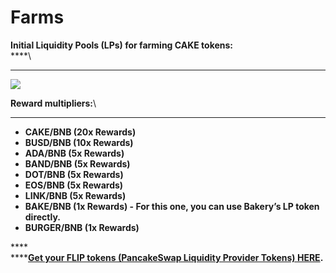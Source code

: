 # Farms

**Initial Liquidity Pools (LPs) for farming CAKE tokens:**\
****\
****

![](https://lh5.googleusercontent.com/9aRgjqmGwHZMlV7Ofvur-lx4mVQTtt3Z6Js7uj7xZpnpNvdDvl\_mBoyi2KmBaPPUwdfjhZq1DBbl7CjMPmlzEelVUoJRO4IOu0JoAbYEFMhKcuLRVS\_xIyecBE3sx2QUB1hrBN9u)

**Reward multipliers:**\
****

* **CAKE/BNB (20x Rewards)**
* **BUSD/BNB (10x Rewards)**
* **ADA/BNB (5x Rewards)**
* **BAND/BNB (5x Rewards)**
* **DOT/BNB (5x Rewards)**
* **EOS/BNB (5x Rewards)**
* **LINK/BNB (5x Rewards)**
* **BAKE/BNB (1x Rewards) - For this one, you can use Bakery’s LP token directly.**
* **BURGER/BNB (1x Rewards)**&#x20;

****\
****[**Get your FLIP tokens (PancakeSwap Liquidity Provider Tokens) HERE**](https://exchange.pancakeswap.finance/#/swap)**.**
